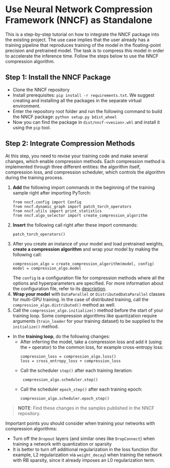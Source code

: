# Use Neural Network Compression Framework (NNCF) as Standalone

This is a step-by-step tutorial on how to integrate the NNCF package into the existing project. The 
use case implies that the user already has a training pipeline that reproduces training of the model 
in the floating-point precision and pretrained model. The task is to compress this model in order to 
accelerate the inference time.
Follow the steps below to use the NNCF compression algorithm.

## Step 1: Install the NNCF Package

- Clone the NNCF repository
- Install prerequisites: `pip install -r requirements.txt`. We suggest creating and installing all the packages in the separate virtual environment.
- Enter the repository root folder and run the following command to  build the NNCF package:
 `python setup.py bdist_wheel`
 - Now you can find the package in `dist/nncf-<vesion>.whl` and install it using the `pip` tool.

## Step 2: Integrate Compression Methods

At this step, you need to revise your training code and make several changes, which enable compression methods. Each compression method is implemented through three different entities: the algorithm itself, compression loss, and compression scheduler, which controls the algorithm during the training process.

 1. **Add** the following import commands in the beginning of the training sample right after importing PyTorch:
	```
	from nncf.config import Config
	from nncf.dynamic_graph import patch_torch_operators
	from nncf.utils import print_statistics
	from nncf.algo_selector import create_compression_algorithm
	```
 2. **Insert** the following call right after these import commands:
	```
	patch_torch_operators()
	```
 3. After you create an instance of your model and load pretrained weights, **create a compression algorithm** and wrap your model by making the following call:
	```
	compression_algo = create_compression_algorithm(model, config)
	model = compression_algo.model
	```
	The `config` is a configuration file for compression methods where all the options and hyperparameters are specified. For more information about the configuration file, refer to its [description](./Configuration.md).
 4. **Wrap your model** with `DataParallel` or `DistributedDataParallel` classes for multi-GPU training. In the case of distributed training, call the `compression_algo.distributed()` method as well.
 5. Call the `compression_algo.initialize()` method before the start of your training loop. Some compression algorithms like quantization require arguments (`train_loader` for your training dataset) to be supplied to the `initialize()` method.
 - In the **training loop**, do the following changes:
	 - After inferring the model, take a compression loss and add it (using the `+` operator) to the common loss, for example cross-entropy loss:
		```
		compression_loss = compression_algo.loss()
		loss = cross_entropy_loss + compression_loss
		```
	 - Call the scheduler `step()` after each training iteration:
		 ```
		  compression_algo.scheduler.step()
		 ```
	 - Call the scheduler `epoch_step()` after each training epoch:
		  ```
		  compression_algo.scheduler.epoch_step()
		 ```

> **NOTE**: Find these changes in the samples published in the NNCF repository.

Important points you should consider when training your networks with compression algorithms: 
  - Turn off the `Dropout` layers (and similar ones like `DropConnect`) when training a network with quantization or sparsity
  - It is better to turn off additional regularization in the loss function (for example, L2 regularization via `weight_decay`) when training the network with RB sparsity, since it already imposes an L0 regularization term.